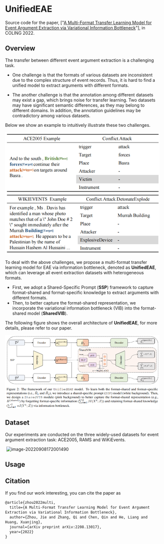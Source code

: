 # UnifiedEAE

Source code for the paper, ["[A Multi-Format Transfer Learning Model for Event Argument Extraction via Variational Information Bottleneck](https://arxiv.org/abs/2208.13017)"], in COLING 2022.

## Overview

The transfer between different event argument extraction is a challenging task.

- One challenge is that the formats of various datasets are inconsistent due to the complex structure of event records. Thus, it is hard to find a unified model to extract arguments with different formats.

- The another challenge is that the annotation among different datasets may exist a gap, which brings noise for transfer learning. Two datasets may have significant semantic differences, as they may belong to different domains. In addition, the annotation guidelines may be contradictory among various datasets.

Below we show an example to intuitively illustrate these two challenges.

![image-20220908165032822](example.png)

To deal with the above challenges, we propose a multi-format transfer learning model for EAE via information bottleneck,  denoted as **UnifiedEAE**, which can leverage all event extraction datasets with heterogeneous formats. 

- First, we adopt a Shared-Specific Prompt (**SSP**) framework to capture format-shared and format-specific knowledge to extract arguments with different formats.
- Then, to better capture the format-shared representation, we incorporate the variational information bottleneck (VIB) into the format-shared model (**SharedVIB**). 

The following figure shows the overall architecture of **UnifiedEAE**, for more details, please refer to our paper.

![image-20220908171239670](framework.png)

## Dataset

Our experiments are conducted on the three widely-used datasets for event argument extraction task: ACE2005, RAMS and WiKiEvents.

​						![image-20220908172001490](ataet.png)	



## Usage



## Citation

If you find our work interesting, you can cite the paper as

```
@article{zhou2022multi,
  title={A Multi-Format Transfer Learning Model for Event Argument Extraction via Variational Information Bottleneck},
  author={Zhou, Jie and Zhang, Qi and Chen, Qin and He, Liang and Huang, Xuanjing},
  journal={arXiv preprint arXiv:2208.13017},
  year={2022}
}
```
